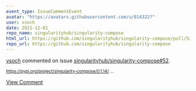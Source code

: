 ```yaml
---
event_type: IssueCommentEvent
avatar: "https://avatars.githubusercontent.com/u/814322?"
user: vsoch
date: 2021-12-01
repo_name: singularityhub/singularity-compose
html_url: https://github.com/singularityhub/singularity-compose/pull/52
repo_url: https://github.com/singularityhub/singularity-compose
---
```


<a href='https://github.com/vsoch' target='_blank'>vsoch</a> commented on issue <a href='https://github.com/singularityhub/singularity-compose/pull/52' target='_blank'>singularityhub/singularity-compose#52</a>.

<small>https://pypi.org/project/singularity-compose/0.1.14/...</small>

<a href='https://github.com/singularityhub/singularity-compose/pull/52' target='_blank'>View Comment</a>